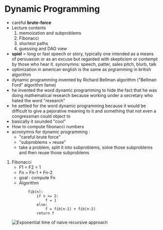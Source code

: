 # Dynamic Programming
- careful **brute-force**
- Lecture contents 
    1. memoization and subproblems
    2. Fibonacci
    3. shortest paths
    4. guessing and DAG view
- **spiel** = long or fast speech or story, typically one intended as a means of persuasion or as an excuse but regarded with skepticism or contempt by those who hear it.
synonymns: speech, patter, sales pitch, blurb, talk
- optimization in american english is the same as prgramming in british algorithm
- dynamic programming invented by Richard Bellman algorithm ("Bellman Ford" algorithm fame)
- he invented the word dynamic programming to hide the fact that he was doing mathematical research because working under a secretary who hated the word "research"
- he settled for the word dynamic programming because it would be difficult to give a pejorative meaning to it and something that not even a congressman could object to
- basically it sounded "cool"
- How to compute fibonacci numbers 
- acronymns for dynamic programming :
    - "careful brute force"
    - "subproblems + reuse"
    - take a problem, split it into subproblems, solve those subproblems and then reuse those subproblems
1. Fibonacci
    - F1 = F2 = 1
    - Fn = Fn-1 + Fn-2
    - goal : compute Fn
    - Algorithm
        ```
            fib(n):
                if n <= 2:
                    f = 1
                else:
                    f = fib(n-1) + fib(n-2)
                return f
        ```
    ![Exponential time of naive recursive approach]("file:///home/vishal/workspace/interesting_lectures/dynamic_programming_mit_ocw/naive_recursive_time_complexity.jpeg")